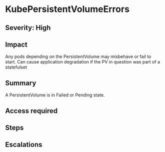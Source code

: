 # KubePersistentVolumeErrors

## Severity: High

## Impact

Any pods depending on the PersistentVolume may misbehave or fail to start. Can cause application degradation if the PV in question was part of a statefulset

## Summary

A PersistentVolume is in Failed or Pending state.

## Access required

## Steps

## Escalations
